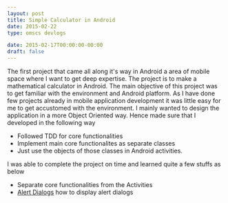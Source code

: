 ```yaml
---
layout: post
title: Simple Calculator in Android 
date: 2015-02-22
type: omscs devlogs

date: 2015-02-17T00:00:00-00:00
draft: false
---
```


The first project that came all along it's way in Android a area of mobile space where I want to get deep expertise.
The project is to make a mathematical calculator in Android.
The main objective of this project was to get familiar with the environment and Android platform.
As I have done few projects already in mobile application development it was little easy for me to get accustomed with the environment. I mainly wanted to design the application in a more Object Oriented way. Hence made sure that I developed in the following way

*	Followed TDD for core functionalities
* 	Implement main core functionalites as separate classes
*	Just use the objects of those classes in Android activities.

I was able to complete the project on time and learned quite a few stuffs as below

*	Separate core functionalities from the Activities
*	[Alert Dialogs](http://developer.android.com/reference/android/app/AlertDialog.html) how to display alert dialogs

